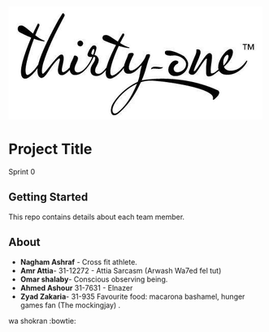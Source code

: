 ![](logo.jpg)
# Project Title

Sprint 0

## Getting Started

This repo contains details about each team member.



## About
* **Nagham Ashraf** - Cross fit athlete.
* **Amr Attia**- 31-12272 - Attia Sarcasm (Arwash Wa7ed fel tut)
* **Omar shalaby**- Conscious observing being.
* **Ahmed Ashour** 31-7631 - Elnazer
* **Zyad Zakaria**- 31-935 Favourite food: macarona bashamel, hunger games fan (The mockingjay) .

wa shokran :bowtie:

